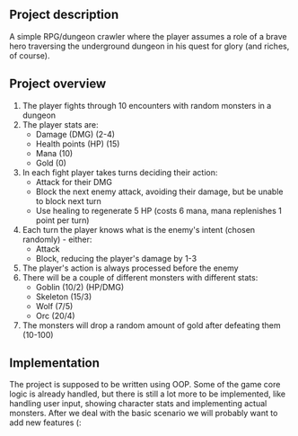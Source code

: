 ## Project description

A simple RPG/dungeon crawler where the player assumes a role of a brave hero traversing the
underground dungeon in his quest for glory (and riches, of course).

## Project overview

1. The player fights through 10 encounters with random monsters in a dungeon
2. The player stats are:
    - Damage (DMG) (2-4)
    - Health points (HP) (15)
    - Mana (10)
    - Gold (0)
3. In each fight player takes turns deciding their action:
    - Attack for their DMG
    - Block the next enemy attack, avoiding their damage, but be unable to block next turn
    - Use healing to regenerate 5 HP (costs 6 mana, mana replenishes 1 point per turn)
4. Each turn the player knows what is the enemy's intent (chosen randomly) - either:
    - Attack
    - Block, reducing the player's damage by 1-3
5. The player's action is always processed before the enemy
6. There will be a couple of different monsters with different stats:
    - Goblin (10/2) (HP/DMG)
    - Skeleton (15/3)
    - Wolf (7/5)
    - Orc (20/4)
7. The monsters will drop a random amount of gold after defeating them (10-100)

## Implementation

The project is supposed to be written using OOP. Some of the game core logic is already
handled, but there is still a lot more to be implemented, like handling user input,
showing character stats and implementing actual monsters. After we deal with the basic scenario
we will probably want to add new features (:
